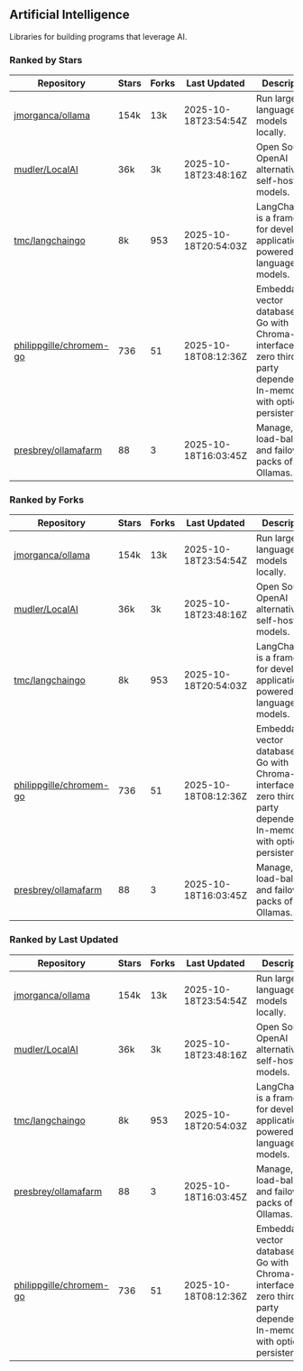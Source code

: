 ## Artificial Intelligence

Libraries for building programs that leverage AI.

### Ranked by Stars

| Repository | Stars | Forks | Last Updated | Description | 
|------------|-------|-------|--------------|-------------|
| [jmorganca/ollama](https://github.com/jmorganca/ollama) | 154k | 13k | 2025-10-18T23:54:54Z |  Run large language models locally. |
| [mudler/LocalAI](https://github.com/mudler/LocalAI) | 36k | 3k | 2025-10-18T23:48:16Z |  Open Source OpenAI alternative, self-host AI models. |
| [tmc/langchaingo](https://github.com/tmc/langchaingo) | 8k | 953 | 2025-10-18T20:54:03Z |  LangChainGo is a framework for developing applications powered by language models. |
| [philippgille/chromem-go](https://github.com/philippgille/chromem-go) | 736 | 51 | 2025-10-18T08:12:36Z |  Embeddable vector database for Go with Chroma-like interface and zero third-party dependencies. In-memory with optional persistence. |
| [presbrey/ollamafarm](https://github.com/presbrey/ollamafarm) | 88 | 3 | 2025-10-18T16:03:45Z |  Manage, load-balance, and failover packs of Ollamas. |

### Ranked by Forks

| Repository | Stars | Forks | Last Updated | Description | 
|------------|-------|-------|--------------|-------------|
| [jmorganca/ollama](https://github.com/jmorganca/ollama) | 154k | 13k | 2025-10-18T23:54:54Z |  Run large language models locally. |
| [mudler/LocalAI](https://github.com/mudler/LocalAI) | 36k | 3k | 2025-10-18T23:48:16Z |  Open Source OpenAI alternative, self-host AI models. |
| [tmc/langchaingo](https://github.com/tmc/langchaingo) | 8k | 953 | 2025-10-18T20:54:03Z |  LangChainGo is a framework for developing applications powered by language models. |
| [philippgille/chromem-go](https://github.com/philippgille/chromem-go) | 736 | 51 | 2025-10-18T08:12:36Z |  Embeddable vector database for Go with Chroma-like interface and zero third-party dependencies. In-memory with optional persistence. |
| [presbrey/ollamafarm](https://github.com/presbrey/ollamafarm) | 88 | 3 | 2025-10-18T16:03:45Z |  Manage, load-balance, and failover packs of Ollamas. |

### Ranked by Last Updated

| Repository | Stars | Forks | Last Updated | Description | 
|------------|-------|-------|--------------|-------------|
| [jmorganca/ollama](https://github.com/jmorganca/ollama) | 154k | 13k | 2025-10-18T23:54:54Z |  Run large language models locally. |
| [mudler/LocalAI](https://github.com/mudler/LocalAI) | 36k | 3k | 2025-10-18T23:48:16Z |  Open Source OpenAI alternative, self-host AI models. |
| [tmc/langchaingo](https://github.com/tmc/langchaingo) | 8k | 953 | 2025-10-18T20:54:03Z |  LangChainGo is a framework for developing applications powered by language models. |
| [presbrey/ollamafarm](https://github.com/presbrey/ollamafarm) | 88 | 3 | 2025-10-18T16:03:45Z |  Manage, load-balance, and failover packs of Ollamas. |
| [philippgille/chromem-go](https://github.com/philippgille/chromem-go) | 736 | 51 | 2025-10-18T08:12:36Z |  Embeddable vector database for Go with Chroma-like interface and zero third-party dependencies. In-memory with optional persistence. |

